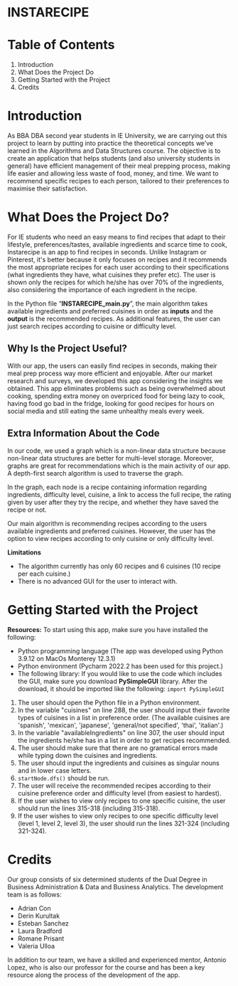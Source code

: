 # INSTARECIPE
# Table of Contents

1. Introduction
2. What Does the Project Do
3. Getting Started with the Project
4. Credits

# Introduction
As BBA DBA second year students in IE University, we are carrying out this project to learn by putting into practice the theoretical concepts we’ve learned in the Algorithms and Data Structures course. The objective is to create an application that helps students (and also university students in general) have efficient management of their meal prepping process, making life easier and allowing less waste of food, money, and time. We want to recommend specific recipes to each person, tailored to their preferences to maximise their satisfaction.

# What Does the Project Do?
For IE students who need an easy means to find recipes that adapt to their lifestyle, preferences/tastes, available ingredients and scarce time to cook, Instarecipe is an app to find recipes in seconds. Unlike Instagram or Pinterest, it's better because it only focuses on recipes and it recommends the most appropriate recipes for each user according to their specifications (what ingredients they have, what cuisines they prefer etc). The user is shown only the recipes for which he/she has over 70% of the ingredients, also considering the importance of each ingredient in the recipe. 

In the Python file “**INSTARECIPE_main.py**”, the main algorithm takes available ingredients and preferred cuisines in order as **inputs** and the **output** is the recommended recipes. As additional features, the user can just search recipes according to cuisine or difficulty level.


## Why Is the Project Useful?
With our app, the users can easily find recipes in seconds, making their meal prep process way more efficient and enjoyable. After our market research and surveys, we developed this app considering the insights we obtained. This app eliminates problems such as being overwhelmed about cooking, spending extra money on overpriced food for being lazy to cook, having food go bad in the fridge, looking for good recipes for hours on social media and still eating the same unhealthy meals every week.
## Extra Information About the Code
In our code, we used a graph which is a non-linear data structure because non-linear data structures are better for multi-level storage. Moreover, graphs are great for recommendations which is the main activity of our app. A depth-first search algorithm is used to traverse the graph.

In the graph, each node is a recipe containing information regarding ingredients, difficulty level, cuisine, a link to access the full recipe, the rating given by user after they try the recipe, and whether they have saved the recipe or not.

Our main algorithm is recommending recipes according to the users available ingredients and preferred cuisines. However, the user has the option to view recipes according to only cuisine or only difficulty level.

**Limitations**
* The algorithm currently has only 60 recipes and 6 cuisines (10 recipe per each cuisine.)
* There is no advanced GUI for the user to interact with.

# Getting Started with the Project
**Resources:**
To start using this app, make sure you have installed the following:
- Python programming language (The app was developed using Python 3.9.12 on MacOs Monterey 12.3.1)
- Python environment (Pycharm 2022.2 has been used for this project.)
- The following library: If you would like to use the code which includes the GUI, make sure you download **PySimpleGUI** library. After the download, it should be imported like the following:
``` import PySimpleGUI ```

1. The user should open the Python file in a Python environment. 
2. In the variable "cuisines" on line 288, the user should input their favorite types of cuisines in a list in preference order. (The available cuisines are 'spanish', 'mexican', 'japanese', 'general/not specified', 'thai', 'italian'.)
3. In the variable "availableIngredients" on line 307, the user should input the ingredients he/she has in a list in order to get recipes recommended. 
4. The user should make sure that there are no gramatical errors made while typing down the cuisines and ingredients.
5. The user should input the ingredients and cuisines as singular nouns and in lower case letters.
6. ``` startNode.dfs() ``` should be run.
7. The user will receive the recommended recipes according to their cuisine preference order and difficulty level (from easiest to hardest).
8. If the user wishes to view only recipes to one specific cuisine, the user should run the lines 315-318 (including 315-318).
9. If the user wishes to view only recipes to one specific difficulty level (level 1, level 2, level 3), the user should run the lines 321-324 (including 321-324).

# Credits
Our group consists of six determined students of the Dual Degree in Business Administration & Data and Business Analytics. The development team is as follows: 
* Adrian Con
* Derin Kurultak
* Esteban Sanchez
* Laura Bradford
* Romane Prisant
* Valeria Ulloa

In addition to our team, we have a skilled and experienced mentor, Antonio Lopez, who is also our professor for the course and has been a key resource along the process of the development of the app.
